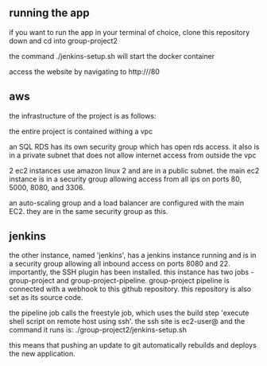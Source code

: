 ## running the app
if you want to run the app in your terminal of choice, clone this repository down and cd into group-project2

the command ./jenkins-setup.sh will start the docker container

access the website by navigating to http://<your ip>/80

## aws
the infrastructure of the project is as follows:

the entire project is contained withing a vpc

an SQL RDS has its own security group which has open rds access. it also is in a private subnet that does not allow internet access from outside the vpc

2 ec2 instances use amazon linux 2 and are in a public subnet. the main ec2 instance is in a security group allowing access from all ips on ports 80, 5000, 8080, and 3306.

an auto-scaling group and a load balancer are configured with the main EC2. they are in the same security group as this.

## jenkins

the other instance, named 'jenkins', has a jenkins instance running and is in a security group allowing all inbound access on ports 8080 and 22. importantly, the SSH plugin has been installed. this instance has two jobs - group-project and group-project-pipeline. group-project pipeline is connected with a webhook to this github repository. this repository is also set as its source code.

the pipeline job calls the freestyle job, which uses the build step 'execute shell script on remote host using ssh'. the ssh site is ec2-user@<elastic ip of main ec2> and the command it runs is: ./group-project2/jenkins-setup.sh

this means that pushing an update to git automatically rebuilds and deploys the new application.

